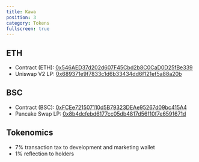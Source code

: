 ```yaml
---
title: Kawa
position: 3
category: Tokens
fullscreen: true
---
```


## ETH
- Contract (ETH): [0x546AED37d202d607F45Cbd2b8C0CaD0D25fBe339](https://etherscan.io/token/0x546AED37d202d607F45Cbd2b8C0CaD0D25fBe339)
- Uniswap V2 LP: [0x689371e9f7833c1d6b33434dd6f121ef5a88a20b](https://etherscan.io/address/0x689371e9f7833c1d6b33434dd6f121ef5a88a20b)

## BSC
- Contract (BSC): [0xFCEe721507110d5B79323DEAe95267d09bc415A4](https://bscscan.com/token/0xFCEe721507110d5B79323DEAe95267d09bc415A4)
- Pancake Swap LP: [0x8b4dcfebd6177cc05db4817d56f10f7e6591671d](https://bscscan.com/address/0x8b4dcfebd6177cc05db4817d56f10f7e6591671d)

## Tokenomics

- 7% transaction tax to development and marketing wallet
- 1% reflection to holders
